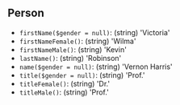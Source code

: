 ## Person

- `firstName($gender = null)`: (string) 'Victoria'
- `firstNameFemale()`: (string) 'Wilma'
- `firstNameMale()`: (string) 'Kevin'
- `lastName()`: (string) 'Robinson'
- `name($gender = null)`: (string) 'Vernon Harris'
- `title($gender = null)`: (string) 'Prof.'
- `titleFemale()`: (string) 'Dr.'
- `titleMale()`: (string) 'Prof.'
